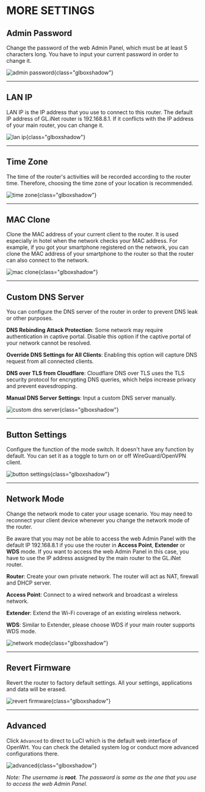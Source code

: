 # MORE SETTINGS



## Admin Password

Change the password of the web Admin Panel, which must be at least 5 characters long. You have to input your current password in order to change it.

![admin password](https://static.gl-inet.com/docs/en/3/setup/travel_ac_router/more_settings/admin_password.jpg){class="glboxshadow"}



---

## LAN IP

LAN IP is the IP address that you use to connect to this router. The default IP address of GL.iNet router is 192.168.8.1. If it conflicts with the IP address of your main router, you can change it.

![lan ip](https://static.gl-inet.com/docs/en/3/setup/microuter-n300/more_settings/lan_ip.png){class="glboxshadow"}



---

## Time Zone

The time of the router's activities will be recorded according to the router time. Therefore, choosing the time zone of your location is recommended.

![time zone](https://static.gl-inet.com/docs/en/3/setup/travel_ac_router/more_settings/time_zone.jpg){class="glboxshadow"}



---

## MAC Clone

Clone the MAC address of your current client to the router. It is used especially in hotel when the network checks your MAC address. For example, if you got your smartphone registered on the network, you can clone the MAC address of your smartphone to the router so that the router can also connect to the network.

![mac clone](https://static.gl-inet.com/docs/en/3/setup/travel_ac_router/more_settings/mac_clone.jpg){class="glboxshadow"}



---

## Custom DNS Server

You can configure the DNS server of the router in order to prevent DNS leak or other purposes.

**DNS Rebinding Attack Protection**: Some network may require authentication in captive portal. Disable this option if the captive portal of your network cannot be resolved.

**Override DNS Settings for All Clients**: Enabling this option will capture DNS request from all connected clients.

**DNS over TLS from Cloudflare**: Cloudflare DNS over TLS uses the TLS security protocol for encrypting DNS queries, which helps increase privacy and prevent eavesdropping.

**Manual DNS Server Settings**: Input a custom DNS server manually.

![custom dns server](https://static.gl-inet.com/docs/en/3/setup/travel_ac_router/more_settings/custom_dns_server.jpg){class="glboxshadow"}



---

## Button Settings

Configure the function of the mode switch. It doesn't have any function by default. You can set it as a toggle to turn on or off WireGuard/OpenVPN client.

![button settings](https://static.gl-inet.com/docs/en/3/setup/travel_ac_router/more_settings/button_settings.jpg){class="glboxshadow"}



---

## Network Mode

Change the network mode to cater your usage scenario. You may need to reconnect your client device whenever you change the network mode of the router.

Be aware that you may not be able to access the web Admin Panel with the default IP 192.168.8.1 if you use the router in **Access Point**, **Extender** or **WDS** mode. If you want to access the web Admin Panel in this case, you have to use the IP address assigned by the main router to the GL.iNet router.

**Router**: Create your own private network. The router will act as NAT, firewall and DHCP server.

**Access Point**: Connect  to a wired network and broadcast a wireless network.

**Extender**: Extend the Wi-Fi coverage of an existing wireless network.

**WDS**: Similar to Extender, please choose WDS if your main router supports WDS mode.

![network mode](https://static.gl-inet.com/docs/en/3/setup/mini_router/more_settings/network_mode.jpg){class="glboxshadow"}



---

## Revert Firmware

Revert the router to factory default settings. All your settings, applications and data will be erased.

![revert firmware](https://static.gl-inet.com/docs/en/3/setup/mini_router/more_settings/revert_firmware.jpg){class="glboxshadow"}



---

## Advanced

Click `Advanced` to direct to LuCI which is the default web interface of OpenWrt. You can check the detailed system log or conduct more advanced configurations there.

![advanced](https://static.gl-inet.com/docs/en/3/setup/travel_ac_router/more_settings/advanced.jpg){class="glboxshadow"}

*Note: The username is **root**. The password is same as the one that you use to access the web Admin Panel.*